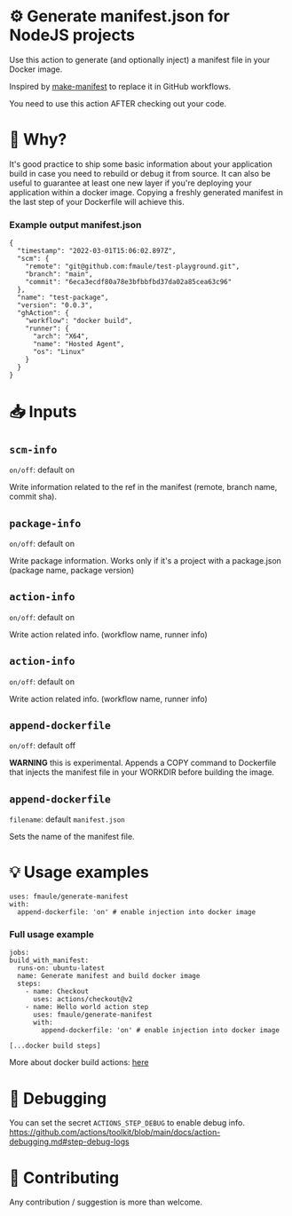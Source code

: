 # ⚙️ Generate manifest.json for NodeJS projects

Use this action to generate (and optionally inject) a manifest file in your Docker image.

Inspired by [make-manifest](https://github.com/guidesmiths/make-manifest) to replace it in GitHub workflows.

You need to use this action AFTER checking out your code.

# 🤨 Why?

It's good practice to ship some basic information about your application build in case you need to rebuild or debug it from source. It can also be useful to guarantee at least one new layer if you're deploying your application within a docker image. Copying a freshly generated manifest in the last step of your Dockerfile will achieve this.

### Example output manifest.json

```
{
  "timestamp": "2022-03-01T15:06:02.897Z",
  "scm": {
    "remote": "git@github.com:fmaule/test-playground.git",
    "branch": "main",
    "commit": "6eca3ecdf80a78e3bfbbfbd37da02a85cea63c96"
  },
  "name": "test-package",
  "version": "0.0.3",
  "ghAction": {
    "workflow": "docker build",
    "runner": {
      "arch": "X64",
      "name": "Hosted Agent",
      "os": "Linux"
    }
  }
}
```

# 📥 Inputs

## `scm-info`
`on/off`: default on

Write information related to the ref in the manifest (remote, branch name, commit sha).

## `package-info`
`on/off`: default on 

Write package information. 
Works only if it's a project with a package.json (package name, package version)

## `action-info`
`on/off`: default on

Write action related info. (workflow name, runner info)

## `action-info`
`on/off`: default on

Write action related info. (workflow name, runner info)

## `append-dockerfile`
`on/off`: default off

**WARNING** this is experimental.
Appends a COPY command to Dockerfile that injects the manifest file in your WORKDIR before building the image.

## `append-dockerfile`
`filename`: default `manifest.json`

Sets the name of the manifest file.

# 💡 Usage examples

```
uses: fmaule/generate-manifest
with:
  append-dockerfile: 'on' # enable injection into docker image
```

### Full usage example
```
jobs:
build_with_manifest:
  runs-on: ubuntu-latest
  name: Generate manifest and build docker image
  steps:
    - name: Checkout
      uses: actions/checkout@v2
    - name: Hello world action step
      uses: fmaule/generate-manifest
      with:
        append-dockerfile: 'on' # enable injection into docker image

[...docker build steps]
```
More about docker build actions: [here](https://github.com/docker/build-push-action)

# 🐛 Debugging
You can set the secret `ACTIONS_STEP_DEBUG` to enable debug info.
https://github.com/actions/toolkit/blob/main/docs/action-debugging.md#step-debug-logs


# 👏 Contributing
Any contribution / suggestion is more than welcome.